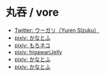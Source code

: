 丸吞 / vore
===

- [Twitter: ウーガリ（Yuren SIzuku）](https://twitter.com/SizukuYuren/status/1286201961734275072)
- [pixiv: かなとふ](https://www.pixiv.net/users/19116803)
- [pixiv: もちネコ](https://www.pixiv.net/users/4241)
- [pixiv: higawariJelly](https://www.pixiv.net/users/691778)
- [pixiv: かなとふ](https://www.pixiv.net/users/19116803)
- [pixiv: かなとふ](https://www.pixiv.net/users/19116803)